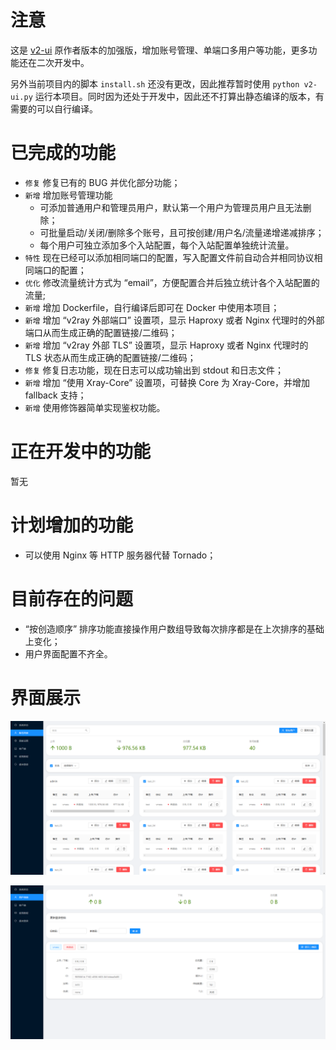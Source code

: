 # 注意

这是 [v2-ui](https://github.com/sprov065/v2-ui) 原作者版本的加强版，增加账号管理、单端口多用户等功能，更多功能还在二次开发中。

另外当前项目内的脚本 `install.sh` 还没有更改，因此推荐暂时使用 `python v2-ui.py` 运行本项目。同时因为还处于开发中，因此还不打算出静态编译的版本，有需要的可以自行编译。

# 已完成的功能

- `修复` 修复已有的 BUG 并优化部分功能；
- `新增` 增加账号管理功能
  - 可添加普通用户和管理员用户，默认第一个用户为管理员用户且无法删除；
  - 可批量启动/关闭/删除多个账号，且可按创建/用户名/流量递增递减排序；
  - 每个用户可独立添加多个入站配置，每个入站配置单独统计流量。
- `特性` 现在已经可以添加相同端口的配置，写入配置文件前自动合并相同协议相同端口的配置；
- `优化` 修改流量统计方式为 “email”，方便配置合并后独立统计各个入站配置的流量;
- `新增` 增加 Dockerfile，自行编译后即可在 Docker 中使用本项目；
- `新增` 增加 “v2ray 外部端口” 设置项，显示 Haproxy 或者 Nginx 代理时的外部端口从而生成正确的配置链接/二维码；
- `新增` 增加 “v2ray 外部 TLS” 设置项，显示 Haproxy 或者 Nginx 代理时的 TLS 状态从而生成正确的配置链接/二维码；
- `修复` 修复日志功能，现在日志可以成功输出到 stdout 和日志文件；
- `新增` 增加 “使用 Xray-Core” 设置项，可替换 Core 为 Xray-Core，并增加 fallback 支持；
- `新增` 使用修饰器简单实现鉴权功能。

# 正在开发中的功能

暂无

# 计划增加的功能

- 可以使用 Nginx 等 HTTP 服务器代替 Tornado；

# 目前存在的问题

- “按创造顺序” 排序功能直接操作用户数组导致每次排序都是在上次排序的基础上变化；
- 用户界面配置不齐全。

# 界面展示

![screenshot_1.png](screenshot_1.png)

![screenshot_2.png](screenshot_2.png)